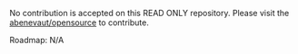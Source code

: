 No contribution is accepted on this READ ONLY repository.
Please visit the [abenevaut/opensource](https://github.com/abenevaut/opensource) to contribute.

Roadmap: N/A
